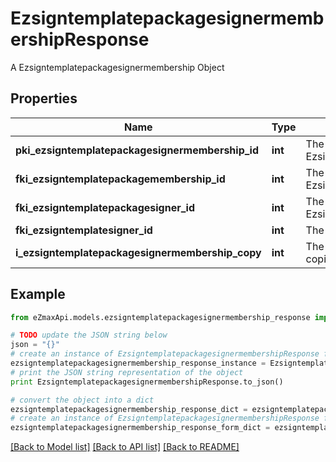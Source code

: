 # EzsigntemplatepackagesignermembershipResponse

A Ezsigntemplatepackagesignermembership Object

## Properties

Name | Type | Description | Notes
------------ | ------------- | ------------- | -------------
**pki_ezsigntemplatepackagesignermembership_id** | **int** | The unique ID of the Ezsigntemplatepackagesignermembership | 
**fki_ezsigntemplatepackagemembership_id** | **int** | The unique ID of the Ezsigntemplatepackagemembership | 
**fki_ezsigntemplatepackagesigner_id** | **int** | The unique ID of the Ezsigntemplatepackagesigner | 
**fki_ezsigntemplatesigner_id** | **int** | The unique ID of the Ezsigntemplatesigner | 
**i_ezsigntemplatepackagesignermembership_copy** | **int** | The Copy number in case of multiple copies. | [optional] 

## Example

```python
from eZmaxApi.models.ezsigntemplatepackagesignermembership_response import EzsigntemplatepackagesignermembershipResponse

# TODO update the JSON string below
json = "{}"
# create an instance of EzsigntemplatepackagesignermembershipResponse from a JSON string
ezsigntemplatepackagesignermembership_response_instance = EzsigntemplatepackagesignermembershipResponse.from_json(json)
# print the JSON string representation of the object
print EzsigntemplatepackagesignermembershipResponse.to_json()

# convert the object into a dict
ezsigntemplatepackagesignermembership_response_dict = ezsigntemplatepackagesignermembership_response_instance.to_dict()
# create an instance of EzsigntemplatepackagesignermembershipResponse from a dict
ezsigntemplatepackagesignermembership_response_form_dict = ezsigntemplatepackagesignermembership_response.from_dict(ezsigntemplatepackagesignermembership_response_dict)
```
[[Back to Model list]](../README.md#documentation-for-models) [[Back to API list]](../README.md#documentation-for-api-endpoints) [[Back to README]](../README.md)


